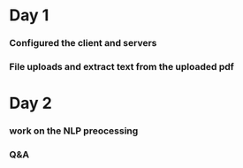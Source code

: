 # Day 1

### Configured the client and servers
### File uploads and extract text from the uploaded pdf

# Day 2

### work on the NLP preocessing 
### Q&A 
